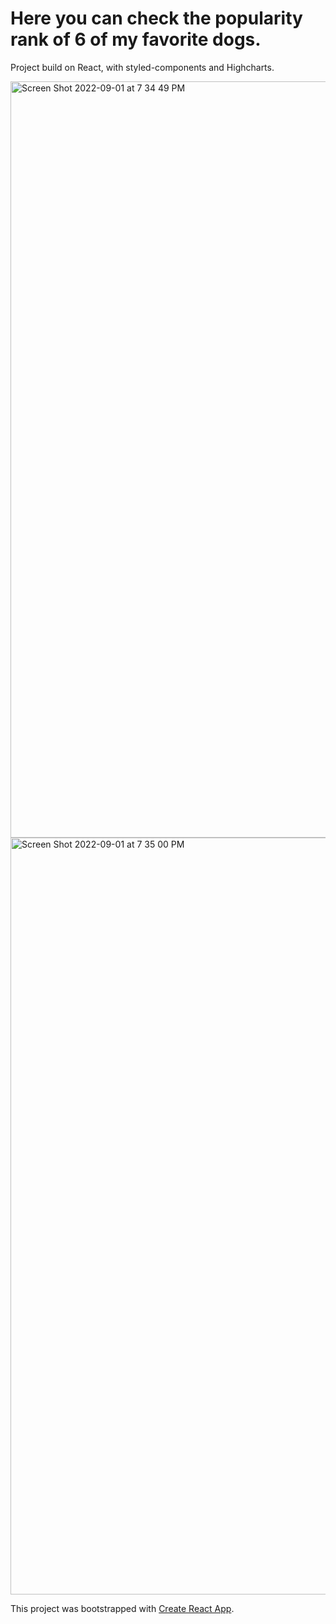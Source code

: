 # Here you can check the popularity rank of 6 of my favorite dogs.

Project build on React, with styled-components and Highcharts.

<img width="1210" alt="Screen Shot 2022-09-01 at 7 34 49 PM" src="https://user-images.githubusercontent.com/12608980/188046507-f84f8dfb-6ef2-4607-b311-010b7ff0c6d6.png">

<img width="1211" alt="Screen Shot 2022-09-01 at 7 35 00 PM" src="https://user-images.githubusercontent.com/12608980/188046537-cd42d260-541a-4e35-aaa6-b53eef5c462a.png">


This project was bootstrapped with [Create React App](https://github.com/facebook/create-react-app).
